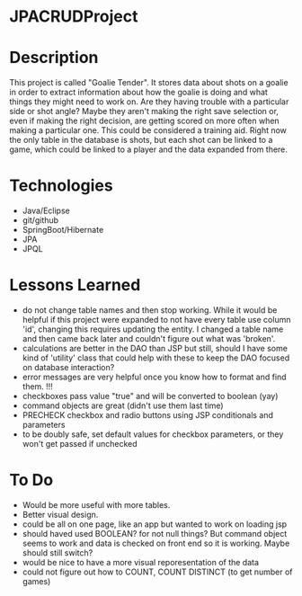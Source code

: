 # JPACRUDProject

# Description
This project is called "Goalie Tender". It stores data about shots on a goalie in order to extract information about how the goalie is doing and what things they might need to work on. Are they having trouble with a particular side or shot angle? Maybe they aren't making the right save selection or, even if making the right decision, are getting scored on more often when making a particular one. This could be considered a training aid. Right now the only table in the database is shots, but each shot can be linked to a game, which could be linked to a player and the data expanded from there.

# Technologies
- Java/Eclipse
- git/github
- SpringBoot/Hibernate
- JPA
- JPQL

# Lessons Learned
- do not change table names and then stop working. While it would be helpful if this project were expanded to not have every table use column 'id', changing this requires updating the entity. I changed a table name and then came back later and couldn't figure out what was 'broken'.
- calculations are better in the DAO than JSP but still, should I have some kind of 'utility' class that could help with these to keep the DAO focused on database interaction?
- error messages are very helpful once you know how to format and find them. !!!
- checkboxes pass value "true" and will be converted to boolean (yay)
- command objects are great (didn't use them last time)
- PRECHECK checkbox and radio buttons using JSP conditionals and parameters
- to be doubly safe, set default values for checkbox parameters, or they won't get passed if unchecked

# To Do
- Would be more useful with more tables.
- Better visual design.
- could be all on one page, like an app but wanted to work on loading jsp
- should haved used BOOLEAN? for not null things? But command object seems to work and data is checked on front end so it is working. Maybe should still switch?
- would be nice to have a more visual reporesentation of the data
- could not figure out how to COUNT, COUNT DISTINCT (to get number of games)
